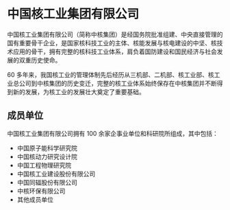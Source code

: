 # 中国核工业集团有限公司

中国核工业集团有限公司（简称中核集团）是经国务院批准组建、中央直接管理的国有重要骨干企业，是国家核科技工业的主体、核能发展与核电建设的中坚、核技术应用的骨干，拥有完整的核科技工业体系，肩负着国防建设和国民经济与社会发展的双重历史使命。

60 多年来，我国核工业的管理体制先后经历从三机部、二机部、核工业部、核工业总公司到中核集团的历史变迁，完整的核工业体系始终保存在中核集团并不断得到新的发展，为核工业的发展壮大奠定了重要基础。

## 成员单位

中国核工业集团有限公司拥有 100 余家企事业单位和科研院所组成，其中包括：

- 中国原子能科学研究院
- 中国核动力研究设计院
- 中国工程物理研究院
- 中国核工业建设股份有限公司
- 中国同辐股份有限公司
- 中核环保有限公司
- 其他成员单位